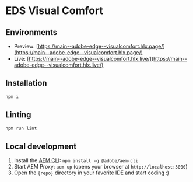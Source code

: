 # EDS Visual Comfort

## Environments
- Preview: [https://main--adobe-edge--visualcomfort.hlx.page/](https://main--adobe-edge--visualcomfort.hlx.page/)
- Live: [https://main--adobe-edge--visualcomfort.hlx.live/](https://main--adobe-edge--visualcomfort.hlx.live/)

## Installation

```sh
npm i
```

## Linting

```sh
npm run lint
```

## Local development

1. Install the [AEM CLI](https://github.com/adobe/helix-cli): `npm install -g @adobe/aem-cli`
1. Start AEM Proxy: `aem up` (opens your browser at `http://localhost:3000`)
1. Open the `{repo}` directory in your favorite IDE and start coding :)
